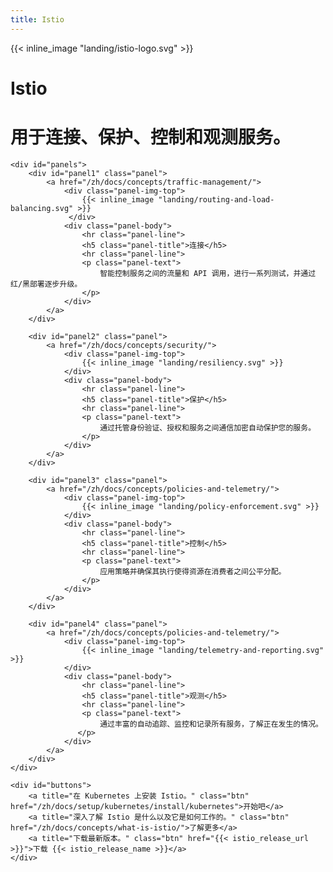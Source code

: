 ```yaml
---
title: Istio
---
```

<main class="landing">
    <div id="banner">
        {{< inline_image "landing/istio-logo.svg" >}}
        <div id="hero-text">
            <h1 id="hero-label">Istio</h1>
            <h1 id="hero-lead">用于连接、保护、控制和观测服务。
        </div>
    </div>

    <div id="panels">
        <div id="panel1" class="panel">
            <a href="/zh/docs/concepts/traffic-management/">
                <div class="panel-img-top">
                    {{< inline_image "landing/routing-and-load-balancing.svg" >}}
                 </div>
                <div class="panel-body">
                    <hr class="panel-line">
                    <h5 class="panel-title">连接</h5>
                    <hr class="panel-line">
                    <p class="panel-text">
                        智能控制服务之间的流量和 API 调用，进行一系列测试，并通过红/黑部署逐步升级。
                    </p>
                </div>
            </a>
        </div>

        <div id="panel2" class="panel">
            <a href="/zh/docs/concepts/security/">
                <div class="panel-img-top">
                    {{< inline_image "landing/resiliency.svg" >}}
                </div>
                <div class="panel-body">
                    <hr class="panel-line">
                    <h5 class="panel-title">保护</h5>
                    <hr class="panel-line">
                    <p class="panel-text">
                        通过托管身份验证、授权和服务之间通信加密自动保护您的服务。
                    </p>
                </div>
            </a>
        </div>

        <div id="panel3" class="panel">
            <a href="/zh/docs/concepts/policies-and-telemetry/">
                <div class="panel-img-top">
                    {{< inline_image "landing/policy-enforcement.svg" >}}
                </div>
                <div class="panel-body">
                    <hr class="panel-line">
                    <h5 class="panel-title">控制</h5>
                    <hr class="panel-line">
                    <p class="panel-text">
                        应用策略并确保其执行使得资源在消费者之间公平分配。
                    </p>
                </div>
            </a>
        </div>

        <div id="panel4" class="panel">
            <a href="/zh/docs/concepts/policies-and-telemetry/">
                <div class="panel-img-top">
                    {{< inline_image "landing/telemetry-and-reporting.svg" >}}
                </div>
                <div class="panel-body">
                    <hr class="panel-line">
                    <h5 class="panel-title">观测</h5>
                    <hr class="panel-line">
                    <p class="panel-text">
                        通过丰富的自动追踪、监控和记录所有服务，了解正在发生的情况。
                   </p>
                </div>
            </a>
        </div>
    </div>

    <div id="buttons">
        <a title="在 Kubernetes 上安装 Istio。" class="btn" href="/zh/docs/setup/kubernetes/install/kubernetes">开始吧</a>
        <a title="深入了解 Istio 是什么以及它是如何工作的。" class="btn" href="/zh/docs/concepts/what-is-istio/">了解更多</a>
        <a title="下载最新版本。" class="btn" href="{{< istio_release_url >}}">下载 {{< istio_release_name >}}</a>
    </div>
</main>
